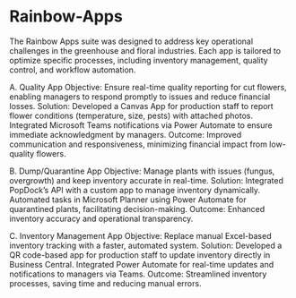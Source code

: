 # Rainbow-Apps
The Rainbow Apps suite was designed to address key operational challenges in the greenhouse and floral industries. Each app is tailored to optimize specific processes, including inventory management, quality control, and workflow automation.

A. Quality App
Objective: Ensure real-time quality reporting for cut flowers, enabling managers to respond promptly to issues and reduce financial losses.
Solution:
Developed a Canvas App for production staff to report flower conditions (temperature, size, pests) with attached photos.
Integrated Microsoft Teams notifications via Power Automate to ensure immediate acknowledgment by managers.
Outcome: Improved communication and responsiveness, minimizing financial impact from low-quality flowers.

B. Dump/Quarantine App
Objective: Manage plants with issues (fungus, overgrowth) and keep inventory accurate in real-time.
Solution:
Integrated PopDock’s API with a custom app to manage inventory dynamically.
Automated tasks in Microsoft Planner using Power Automate for quarantined plants, facilitating decision-making.
Outcome: Enhanced inventory accuracy and operational transparency.

C. Inventory Management App
Objective: Replace manual Excel-based inventory tracking with a faster, automated system.
Solution:
Developed a QR code-based app for production staff to update inventory directly in Business Central.
Integrated Power Automate for real-time updates and notifications to managers via Teams.
Outcome: Streamlined inventory processes, saving time and reducing manual errors.
